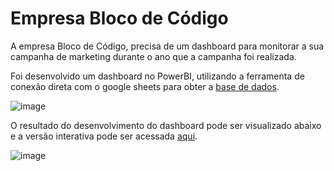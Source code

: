 # Empresa Bloco de Código

A empresa Bloco de Código, precisa de um dashboard para monitorar a sua campanha de marketing durante o ano que a campanha foi realizada.

Foi desenvolvido um dashboard no PowerBI, utilizando a ferramenta de conexão direta com o google sheets para obter a [base de dados](https://docs.google.com/spreadsheets/d/1sMsOd7VtrwiLcj3efrvVFXxRGowC7kqH61eENu30U88/edit?usp=share_link).

![image](https://github.com/felipesbreve/ChallengeBI/assets/72587609/80904bd5-fa7e-45c1-a420-0e1ec60eef4a)

O resultado do desenvolvimento do dashboard pode ser visualizado abaixo e a versão interativa pode ser acessada [aqui](https://app.powerbi.com/view?r=eyJrIjoiMDVkZjAxODktZjdjNy00MWU1LThlYTgtNjhlMzBmNDJjNWI5IiwidCI6IjJhZDMyYzlkLTMxNGItNDdiYi1hYzJiLTUzZDkwMTRmM2I3YyJ9).

![image](https://github.com/felipesbreve/ChallengeBI/assets/72587609/a945a030-2bc8-4cfe-be6d-ff5a2b65de71)

